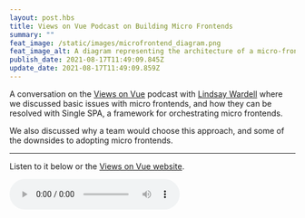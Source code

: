 ```yaml
---
layout: post.hbs
title: Views on Vue Podcast on Building Micro Frontends
summary: ""
feat_image: /static/images/microfrontend_diagram.png
feat_image_alt: A diagram representing the architecture of a micro-frontend
publish_date: 2021-08-17T11:49:09.845Z
update_date: 2021-08-17T11:49:09.859Z
---
```

A conversation on the <a href="https://viewsonvue.com/building-micro-frontends-with-lawrence-almeida-vue-160" target="_blank">Views on Vue</a> podcast with <a href="https://twitter.com/lindsaykwardell" target="_blank">Lindsay Wardell</a> where we discussed basic issues with micro frontends, and how they can be resolved with Single SPA, a framework for orchestrating micro frontends. 

We also discussed why a team would choose this approach, and some of the downsides to adopting micro frontends.

<hr>

Listen to it below or the <a href="https://viewsonvue.com/building-micro-frontends-with-lawrence-almeida-vue-160" target="_blank">Views on Vue website</a>.

<audio controls>

<source src="/static/images/views-on-view-160-building-micro.mp3" type="audio/mpeg">

Your browser does not support the audio element.

</audio>